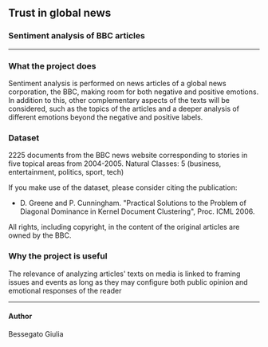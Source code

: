 ## Trust in global news
### Sentiment analysis of BBC articles
---
### What the project does
Sentiment analysis is performed on news articles of a global news corporation, the BBC, making room for both negative and positive emotions. In addition to this, other complementary aspects of the texts will be considered, such as the topics of the articles and a deeper analysis of different emotions beyond the negative and positive labels.

### Dataset
2225 documents from the BBC news website corresponding to stories in five topical areas from 2004-2005. Natural Classes: 5 (business, entertainment, politics, sport, tech)

If you make use of the dataset, please consider citing the publication: 
- D. Greene and P. Cunningham. "Practical Solutions to the Problem of Diagonal Dominance in Kernel Document Clustering", Proc. ICML 2006.

All rights, including copyright, in the content of the original articles are owned by the BBC.

### Why the project is useful
The relevance of analyzing articles' texts on media is linked to framing issues and events as long as they may configure both public opinion and emotional responses of the reader

---
#### Author
Bessegato Giulia

